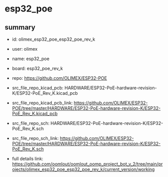 # esp32_poe
 
## summary 
* id: olimex_esp32_poe_esp32_poe_rev_k
* user: olimex
* name: esp32_poe
* board: esp32_poe_rev_k
* repo: https://github.com/OLIMEX/ESP32-POE
* src_file_repo_kicad_pcb: HARDWARE/ESP32-PoE-hardware-revision-K/ESP32-PoE_Rev_K.kicad_pcb
* src_file_repo_kicad_pcb_link: https://github.com/OLIMEX/ESP32-POE/tree/master/HARDWARE/ESP32-PoE-hardware-revision-K/ESP32-PoE_Rev_K.kicad_pcb


* src_file_repo_sch: HARDWARE/ESP32-PoE-hardware-revision-K/ESP32-PoE_Rev_K.sch
* src_file_repo_sch_link: https://github.com/OLIMEX/ESP32-POE/tree/master/HARDWARE/ESP32-PoE-hardware-revision-K/ESP32-PoE_Rev_K.sch
* full details link: https://github.com/oomlout/oomlout_oomp_project_bot_v_2/tree/main/projects/olimex_esp32_poe_esp32_poe_rev_k/current_version/working  







